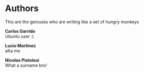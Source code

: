 Authors
=======

This are the geniuses who are writing like a set of hungry monkeys

__Carlos Garrido__  
Ubuntu user :)

__Lucio Martínez__  
aKa me

__Nicolas Pistolesi__  
What a surname bro!
